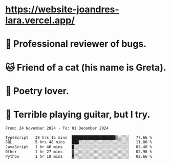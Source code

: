 # https://website-joandres-lara.vercel.app/
# 🐛 Professional reviewer of bugs.
# 🐱 Friend of a cat (his name is Greta).
# 📜 Poetry lover.
# 🎸 Terrible playing guitar, but I try.

<!--START_SECTION:waka-->

```txt
From: 24 November 2024 - To: 01 December 2024

TypeScript   38 hrs 15 mins  ███████████████████▒░░░░░   77.66 %
SQL          5 hrs 48 mins   ███░░░░░░░░░░░░░░░░░░░░░░   11.80 %
JavaScript   1 hr 40 mins    █░░░░░░░░░░░░░░░░░░░░░░░░   03.40 %
Other        1 hr 27 mins    ▓░░░░░░░░░░░░░░░░░░░░░░░░   02.96 %
Python       1 hr 18 mins    ▓░░░░░░░░░░░░░░░░░░░░░░░░   02.66 %
```

<!--END_SECTION:waka-->
